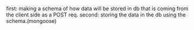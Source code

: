 first: making a schema of how data will be stored in db that is coming from the client side as a POST req.
second: storing the data in the db using the schema.(mongoose)
